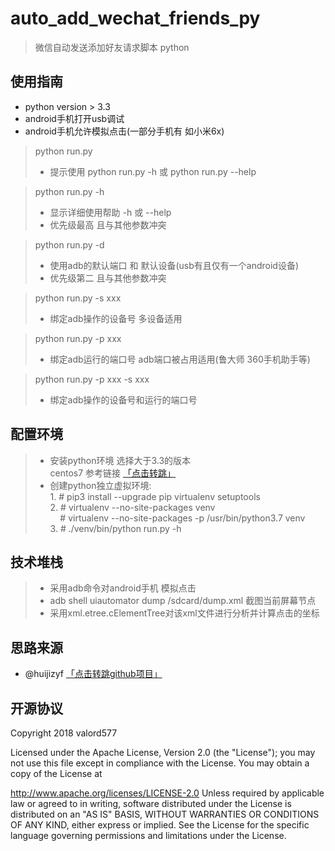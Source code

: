 # auto_add_wechat_friends_py

> 微信自动发送添加好友请求脚本 python

## 使用指南

* python version > 3.3
* android手机打开usb调试
* android手机允许模拟点击(一部分手机有 如小米6x)

> python run.py
> * 提示使用 python run.py -h 或 python run.py --help

> python run.py -h
> * 显示详细使用帮助 -h 或 --help
> * 优先级最高 且与其他参数冲突

> python run.py -d
> * 使用adb的默认端口 和 默认设备(usb有且仅有一个android设备)
> * 优先级第二 且与其他参数冲突

> python run.py -s xxx
> * 绑定adb操作的设备号 多设备适用

> python run.py -p xxx
> * 绑定adb运行的端口号 adb端口被占用适用(鲁大师 360手机助手等)

> python run.py -p xxx -s xxx
> * 绑定adb操作的设备号和运行的端口号

## 配置环境

> * 安装python环境 选择大于3.3的版本 <br>
    centos7 参考链接 [「点击转跳」](https://segmentfault.com/a/1190000015628625)
> * 创建python独立虚拟环境: <br>
    1. # pip3 install --upgrade pip virtualenv setuptools <br>
    2. # virtualenv --no-site-packages venv <br>
 &nbsp;&nbsp;&nbsp; # virtualenv --no-site-packages -p /usr/bin/python3.7 venv <br>
    3. # ./venv/bin/python run.py -h
    
## 技术堆栈

> * 采用adb命令对android手机 模拟点击
> * adb shell uiautomator dump /sdcard/dump.xml 截图当前屏幕节点
> * 采用xml.etree.cElementTree对该xml文件进行分析并计算点击的坐标

## 思路来源

* @huijizyf [「点击转跳github项目」](https://github.com/huijizyf/auto_add_wechat_friends)

## 开源协议

Copyright 2018 valord577

Licensed under the Apache License, Version 2.0 (the "License"); you may not use this file except in compliance with the License. You may obtain a copy of the License at

http://www.apache.org/licenses/LICENSE-2.0
Unless required by applicable law or agreed to in writing, software distributed under the License is distributed on an "AS IS" BASIS, WITHOUT WARRANTIES OR CONDITIONS OF ANY KIND, either express or implied. See the License for the specific language governing permissions and limitations under the License.